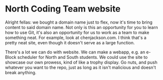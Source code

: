 # North Coding Team website
Alright fellas: we bought a domain name just to flex, now it's time to bring content to said domain name.
Not only is this an opportunity for you to learn how to use Git, it's also an opportunity for us to work as a team to make something neat. For example, look at chenjackson.com. I think that's a pretty neat site, even though it doesn't serve as a large function.


There's a lot we can do with website. We can make a webapp, e.g. an e-Block scheduler for North and South students. We could use the site to showcase our own prowess, kind of like a trophy display. Go nuts, and push whatever you want to the repo, just as long as it isn't malicious and doesn't break anything.
